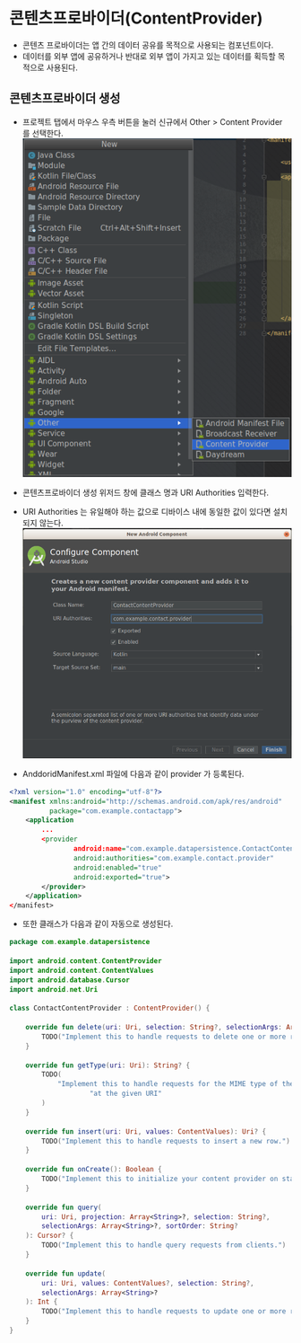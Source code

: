 # 콘텐츠프로바이더(ContentProvider)
 - 콘텐츠 프로바이더는 앱 간의 데이터 공유를 목적으로 사용되는 컴포넌트이다.
 - 데이터를 외부 앱에 공유하거나 반대로 외부 앱이 가지고 있는 데이터를 획득할 목적으로 사용된다.

## 콘텐츠프로바이더 생성
- 프로젝트 탭에서 마우스 우측 버튼을 눌러 신규에서 Other > Content Provider 를 선택한다.
![콘텐츠프로바이더 생성](images/new_provider1.png)

- 콘텐츠프로바이더 생성 위저드 창에 클래스 명과 URI Authorities 입력한다.
- URI Authorities 는 유일해야 하는 값으로 디바이스 내에 동일한 값이 있다면 설치되지 않는다.
![콘텐츠프로바이더 생성](images/new_provider2.png)


- AnddoridManifest.xml 파일에 다음과 같이 provider 가 등록된다.

```xml
<?xml version="1.0" encoding="utf-8"?>
<manifest xmlns:android="http://schemas.android.com/apk/res/android"
          package="com.example.contactapp">
    <application
        ...
        <provider
                android:name="com.example.datapersistence.ContactContentProvider"
                android:authorities="com.example.contact.provider"
                android:enabled="true"
                android:exported="true">
        </provider>
    </application>
</manifest>
```

- 또한 클래스가 다음과 같이 자동으로 생성된다.
```kotlin
package com.example.datapersistence

import android.content.ContentProvider
import android.content.ContentValues
import android.database.Cursor
import android.net.Uri

class ContactContentProvider : ContentProvider() {

    override fun delete(uri: Uri, selection: String?, selectionArgs: Array<String>?): Int {
        TODO("Implement this to handle requests to delete one or more rows")
    }

    override fun getType(uri: Uri): String? {
        TODO(
            "Implement this to handle requests for the MIME type of the data" +
                    "at the given URI"
        )
    }

    override fun insert(uri: Uri, values: ContentValues): Uri? {
        TODO("Implement this to handle requests to insert a new row.")
    }

    override fun onCreate(): Boolean {
        TODO("Implement this to initialize your content provider on startup.")
    }

    override fun query(
        uri: Uri, projection: Array<String>?, selection: String?,
        selectionArgs: Array<String>?, sortOrder: String?
    ): Cursor? {
        TODO("Implement this to handle query requests from clients.")
    }

    override fun update(
        uri: Uri, values: ContentValues?, selection: String?,
        selectionArgs: Array<String>?
    ): Int {
        TODO("Implement this to handle requests to update one or more rows.")
    }
}

```